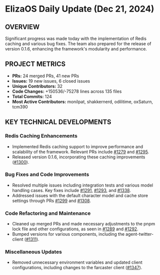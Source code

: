 # ElizaOS Daily Update (Dec 21, 2024)

## OVERVIEW 
Significant progress was made today with the implementation of Redis caching and various bug fixes. The team also prepared for the release of version 0.1.6, enhancing the framework's modularity and performance.

## PROJECT METRICS
- **PRs:** 24 merged PRs, 41 new PRs
- **Issues:** 19 new issues, 6 closed issues
- **Unique Contributors:** 32
- **Code Changes:** +150536/-75278 lines across 135 files
- **Total Commits:** 124
- **Most Active Contributors:** monilpat, shakkernerd, odilitime, oxSaturn, tcm390

## KEY TECHNICAL DEVELOPMENTS

### Redis Caching Enhancements
- Implemented Redis caching support to improve performance and scalability of the framework. Relevant PRs include [#1279](https://github.com/elizaos/eliza/pull/1279) and [#1295](https://github.com/elizaos/eliza/pull/1295).
- Released version 0.1.6, incorporating these caching improvements ([#1300](https://github.com/elizaos/eliza/pull/1300)).

### Bug Fixes and Code Improvements
- Resolved multiple issues including integration tests and various model handling cases. Key fixes include [#1291](https://github.com/elizaos/eliza/pull/1291), [#1293](https://github.com/elizaos/eliza/pull/1293), and [#1338](https://github.com/elizaos/eliza/pull/1338).
- Addressed issues with the default character model and cache store settings through PRs [#1299](https://github.com/elizaos/eliza/pull/1299) and [#1308](https://github.com/elizaos/eliza/pull/1308).

### Code Refactoring and Maintenance
- Cleaned up merged PRs and made necessary adjustments to the pnpm lock file and other configurations, as seen in [#1289](https://github.com/elizaos/eliza/pull/1289) and [#1292](https://github.com/elizaos/eliza/pull/1292).
- Bumped versions for various components, including the agent-twitter-client ([#1311](https://github.com/elizaos/eliza/pull/1311)).

### Miscellaneous Updates
- Removed unnecessary environment variables and updated client configurations, including changes to the farcaster client ([#1347](https://github.com/elizaos/eliza/pull/1347)).